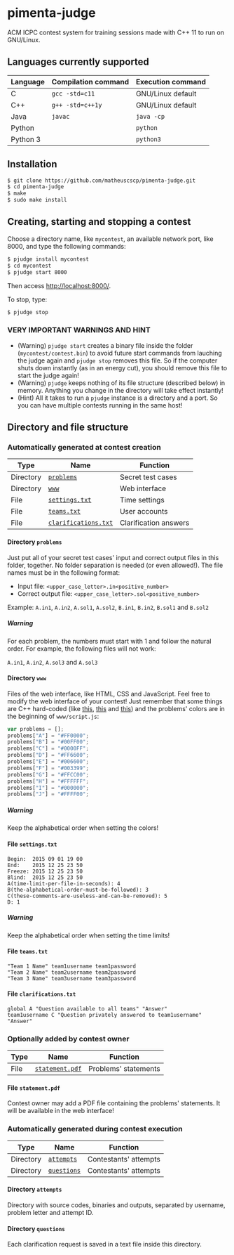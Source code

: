 # pimenta-judge
ACM ICPC contest system for training sessions made with C++ 11 to run on GNU/Linux.

## Languages currently supported
| Language | Compilation command | Execution command |
| -------- | ------------------- | ----------------- |
| C        | `gcc -std=c11`      | GNU/Linux default |
| C++      | `g++ -std=c++1y`    | GNU/Linux default |
| Java     | `javac`             | `java -cp`        |
| Python   |                     | `python`          |
| Python 3 |                     | `python3`         |

## Installation
```bash
$ git clone https://github.com/matheuscscp/pimenta-judge.git
$ cd pimenta-judge
$ make
$ sudo make install
```

## Creating, starting and stopping a contest
Choose a directory name, like `mycontest`, an available network port, like 8000, and type the following commands:
```bash
$ pjudge install mycontest
$ cd mycontest
$ pjudge start 8000
```
Then access [http://localhost:8000/](http://localhost:8000/).

To stop, type:
```bash
$ pjudge stop
```

### VERY IMPORTANT WARNINGS AND HINT
* (Warning) `pjudge start` creates a binary file inside the folder (`mycontest/contest.bin`) to avoid future start commands from lauching the judge again and `pjudge stop` removes this file. So if the computer shuts down instantly (as in an energy cut), you should remove this file to start the judge again!
* (Warning) `pjudge` keeps nothing of its file structure (described below) in memory. Anything you change in the directory will take effect instantly!
* (Hint) All it takes to run a `pjudge` instance is a directory and a port. So you can have multiple contests running in the same host!

## Directory and file structure

### Automatically generated at contest creation
| Type      | Name                                            | Function              |
| --------- | ----------------------------------------------- | --------------------- |
| Directory | [`problems`](#directory-problems)               | Secret test cases     |
| Directory | [`www`](#directory-www)                         | Web interface         |
| File      | [`settings.txt`](#file-settingstxt)             | Time settings         |
| File      | [`teams.txt`](#file-teamstxt)                   | User accounts         |
| File      | [`clarifications.txt`](#file-clarificationstxt) | Clarification answers |

#### Directory `problems`
Just put all of your secret test cases' input and correct output files in this folder, together. No folder separation is needed (or even allowed!). The file names must be in the following format:
* Input file: `<upper_case_letter>.in<positive_number>`
* Correct output file: `<upper_case_letter>.sol<positive_number>`

Example: `A.in1`, `A.in2`, `A.sol1`, `A.sol2`, `B.in1`, `B.in2`, `B.sol1` and `B.sol2`

##### Warning
For each problem, the numbers must start with 1 and follow the natural order. For example, the following files will not work:

`A.in1`, `A.in2`, `A.sol3` and `A.sol3`

#### Directory `www`
Files of the web interface, like HTML, CSS and JavaScript. Feel free to modify the web interface of your contest! Just remember that some things are C++ hard-coded (like [this](https://github.com/matheuscscp/pimenta-judge/blob/master/src/scoreboard.cpp), [this](https://github.com/matheuscscp/pimenta-judge/blob/master/src/clarification.cpp) and [this](https://github.com/matheuscscp/pimenta-judge/blob/master/src/webserver.cpp)) and the problems' colors are in the beginning of `www/script.js`:
```javascript
var problems = [];
problems["A"] = "#FF0000";
problems["B"] = "#00FF00";
problems["C"] = "#0000FF";
problems["D"] = "#FF6600";
problems["E"] = "#006600";
problems["F"] = "#003399";
problems["G"] = "#FFCC00";
problems["H"] = "#FFFFFF";
problems["I"] = "#000000";
problems["J"] = "#FFFF00";
```
##### Warning
Keep the alphabetical order when setting the colors!

#### File `settings.txt`
```
Begin:  2015 09 01 19 00
End:    2015 12 25 23 50
Freeze: 2015 12 25 23 50
Blind:  2015 12 25 23 50
A(time-limit-per-file-in-seconds): 4
B(the-alphabetical-order-must-be-followed): 3
C(these-comments-are-useless-and-can-be-removed): 5
D: 1
```

##### Warning
Keep the alphabetical order when setting the time limits!

#### File `teams.txt`
```
"Team 1 Name" team1username team1password
"Team 2 Name" team2username team2password
"Team 3 Name" team3username team3password
```

#### File `clarifications.txt`
```
global A "Question available to all teams" "Answer"
team1username C "Question privately answered to team1username" "Answer"
```

### Optionally added by contest owner
| Type | Name                                  | Function             |
| ---- | ------------------------------------- | -------------------- |
| File | [`statement.pdf`](#file-statementpdf) | Problems' statements |

#### File `statement.pdf`
Contest owner may add a PDF file containing the problems' statements. It will be available in the web interface!

### Automatically generated during contest execution
| Type      | Name                                  | Function              |
| --------- | ------------------------------------- | --------------------- |
| Directory | [`attempts`](#directory-attempts)     | Contestants' attempts |
| Directory | [`questions`](#directory-questions)   | Contestants' attempts |

#### Directory `attempts`
Directory with source codes, binaries and outputs, separated by username, problem letter and attempt ID.

#### Directory `questions`
Each clarification request is saved in a text file inside this directory.
